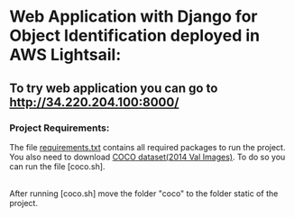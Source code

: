 # Web Application with Django for Object Identification deployed in AWS Lightsail:
 ## To try web application you can go to http://34.220.204.100:8000/ 
 
 ### Project Requirements:
 The file [requirements.txt](https://github.com/mshadloo/Web-Application-with-Django-for-Object-Identification/blob/main/requirements.txt) contains all required packages to run the project.
 <br>
 You also need to download [COCO dataset(2014 Val Images)](https://cocodataset.org/#download). To do so you can run the file [coco.sh].
 
<br>
After running [coco.sh] move the folder "coco" to the folder static of the project.
